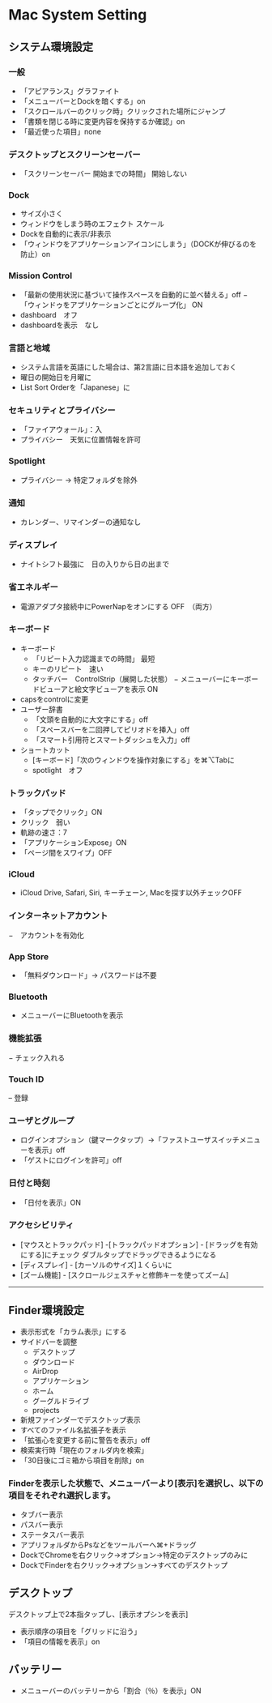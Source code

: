 # Mac System Setting

## システム環境設定

### 一般
- 「アピアランス」グラファイト
- 「メニューバーとDockを暗くする」on
- 「スクロールバーのクリック時」クリックされた場所にジャンプ
- 「書類を閉じる時に変更内容を保持するか確認」on
- 「最近使った項目」none

### デスクトップとスクリーンセーバー
- 「スクリーンセーバー 開始までの時間」 開始しない

### Dock
- サイズ小さく
- ウィンドウをしまう時のエフェクト スケール
- Dockを自動的に表示/非表示
- 「ウィンドウをアプリケーションアイコンにしまう」（DOCKが伸びるのを防止）on

### Mission Control
- 「最新の使用状況に基づいて操作スペースを自動的に並べ替える」off
− 「ウィンドゥをアプリケーションごとにグループ化」 ON
- dashboard　オフ
- dashboardを表示　なし

### 言語と地域
- システム言語を英語にした場合は、第2言語に日本語を追加しておく
- 曜日の開始日を月曜に
- List Sort Orderを「Japanese」に

### セキュリティとプライバシー
- 「ファイアウォール」：入
- プライバシー　天気に位置情報を許可

### Spotlight
- プライバシー → 特定フォルダを除外

### 通知
- カレンダー、リマインダーの通知なし

### ディスプレイ
- ナイトシフト最強に　日の入りから日の出まで

### 省エネルギー
- 電源アダプタ接続中にPowerNapをオンにする OFF　（両方）

### キーボード
- キーボード
    - 「リピート入力認識までの時間」 最短
    - キーのリピート　速い
    - タッチバー　ControlStrip（展開した状態）
    − メニューバーにキーボードビューアと絵文字ビューアを表示 ON
- capsをcontrolに変更
- ユーザー辞書
    - 「文頭を自動的に大文字にする」off
    - 「スペースバーを二回押してピリオドを挿入」off
    - 「スマート引用符とスマートダッシュを入力」off
- ショートカット
    - [キーボード]「次のウィンドウを操作対象にする」を⌘⌥Tabに
    - spotlight　オフ

### トラックパッド
- 「タップでクリック」ON
- クリック　弱い
- 軌跡の速さ：7
- 「アプリケーションExpose」ON
- 「ページ間をスワイプ」OFF

### iCloud
- iCloud Drive, Safari, Siri, キーチェーン, Macを探す以外チェックOFF

### インターネットアカウント
−　アカウントを有効化

### App Store
- 「無料ダウンロード」→ パスワードは不要

### Bluetooth
- メニューバーにBluetoothを表示

### 機能拡張
− チェック入れる

### Touch ID
– 登録

### ユーザとグループ
- ログインオプション（鍵マークタップ）→「ファストユーザスイッチメニューを表示」off
- 「ゲストにログインを許可」off

### 日付と時刻
- 「日付を表示」ON

### アクセシビリティ
- [マウスとトラックパッド] -[トラックパッドオプション] - [ドラッグを有効にする]にチェック ダブルタップでドラッグできるようになる
- [ディスプレイ] - [カーソルのサイズ]１くらいに
- [ズーム機能] - [スクロールジェスチャと修飾キーを使ってズーム]


---


## Finder環境設定
- 表示形式を「カラム表示」にする
- サイドバーを調整
  - デスクトップ
  - ダウンロード
  - AirDrop
  - アプリケーション
  - ホーム
  - グーグルドライブ
  - projects
- 新規ファインダーでデスクトップ表示
- すべてのファイル名拡張子を表示
- 「拡張心を変更する前に警告を表示」off
- 検索実行時「現在のフォルダ内を検索」
- 「30日後にゴミ箱から項目を削除」on
### Finderを表示した状態で、メニューバーより[表示]を選択し、以下の項目をそれぞれ選択します。
- タブバー表示
- パスバー表示
- ステータスバー表示
- アプリフォルダからPsなどをツールバーへ⌘+ドラッグ
- DockでChromeを右クリック→オプション→特定のデスクトップのみに
- DockでFinderを右クリック→オプション→すべてのデスクトップ

## デスクトップ
デスクトップ上で2本指タップし、[表示オプシンを表示]
- 表示順序の項目を「グリッドに沿う」
- 「項目の情報を表示」on

## バッテリー
- メニューバーのバッテリーから「割合（％）を表示」ON
